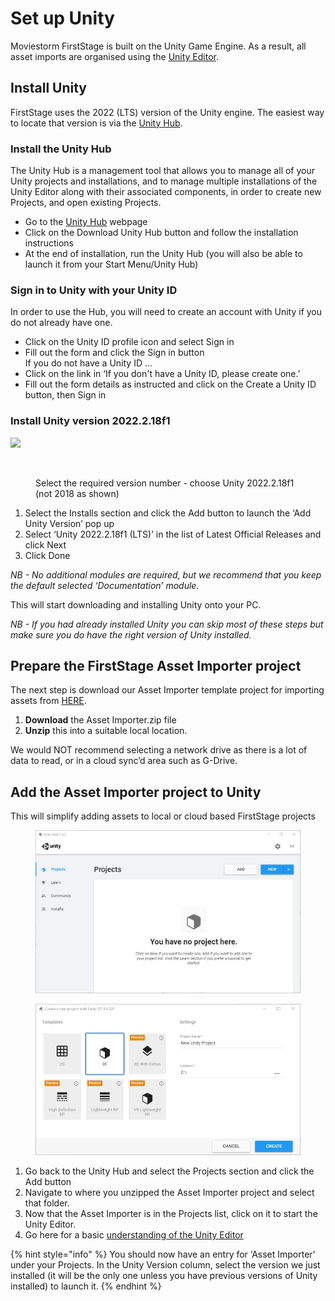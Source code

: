# Set up Unity

Moviestorm FirstStage is built on the Unity Game Engine. As a result, all asset imports are organised using the [Unity Editor](https://docs.unity3d.com/Manual/UsingTheEditor.html).

## Install Unity

FirstStage uses the 2022 (LTS) version of the Unity engine. The easiest way to locate that version is via the [Unity Hub](https://unity3d.com/get-unity/download).

### Install the Unity Hub

The Unity Hub is a management tool that allows you to manage all of your Unity projects and installations, and to manage multiple installations of the Unity Editor along with their associated components, in order to create new Projects, and open existing Projects.

* Go to the [Unity Hub](https://unity3d.com/get-unity/download) webpage
* Click on the Download Unity Hub button and follow the installation instructions
* At the end of installation, run the Unity Hub (you will also be able to launch it from your Start Menu/Unity Hub)

### Sign in to Unity with your Unity ID

In order to use the Hub, you will need to create an account with Unity if you do not already have one.

* Click on the Unity ID profile icon and select Sign in
* Fill out the form and click the Sign in button\
  If you do not have a Unity ID …
* Click on the link in ‘If you don't have a Unity ID, please create one.’
* Fill out the form details as instructed and click on the Create a Unity ID button, then Sign in

### Install Unity version 2022.2.18f1

![](https://firststage.moviestorm.co.uk/wp-content/uploads/2020/10/Unity-Hub-New-Install-1.jpg)

<figure><img src="https://firststage.moviestorm.co.uk/wp-content/uploads/2020/10/Unity-Hub-New-Install-2.jpg" alt=""><figcaption><p>Select the required version number - choose Unity 2022.2.18f1 (not 2018 as shown)</p></figcaption></figure>

1. Select the Installs section and click the Add button to launch the ‘Add Unity Version’ pop up
2. Select ‘Unity 2022.2.18f1 (LTS)’ in the list of Latest Official Releases and click Next
3. Click Done

_NB - No additional modules are required, but we recommend that you keep the default selected ‘Documentation’ module._

This will start downloading and installing Unity onto your PC.

_NB - If you had already installed Unity you can skip most of these steps but make sure you do have the right version of Unity installed._

## Prepare the FirstStage Asset Importer project

The next step is download our Asset Importer template project for importing assets from [HERE](https://firststage.s3.eu-central-1.amazonaws.com/Asset+Importer.zip).

1. **Download** the Asset Importer.zip file
2. **Unzip** this into a suitable local location.

We would NOT recommend selecting a network drive as there is a lot of data to read, or in a cloud sync’d area such as G-Drive.

## Add the Asset Importer project to Unity

This will simplify adding assets to local or cloud based FirstStage projects

<figure><img src="../.gitbook/assets/image (9).png" alt=""><figcaption></figcaption></figure>

<figure><img src="../.gitbook/assets/image (12).png" alt=""><figcaption></figcaption></figure>

1. Go back to the Unity Hub and select the Projects section and click the Add button
2. Navigate to where you unzipped the Asset Importer project and select that folder.
3. Now that the Asset Importer is in the Projects list, click on it to start the Unity Editor.
4. Go here for a basic [understanding of the Unity Editor](https://firststage.moviestorm.co.uk/knowledgebase/unity-basics/)

{% hint style="info" %}
You should now have an entry for ‘Asset Importer’ under your Projects. In the Unity Version column, select the version we just installed (it will be the only one unless you have previous versions of Unity installed) to launch it.
{% endhint %}
